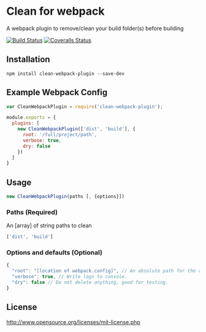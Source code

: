 # Clean for webpack
A webpack plugin to remove/clean your build folder(s) before building

[![Build Status][travis-image]][travis-url]
[![Coveralls Status][coveralls-image]][coveralls-url]

## Installation
```
npm install clean-webpack-plugin --save-dev
```

## Example Webpack Config

``` javascript
var CleanWebpackPlugin = require('clean-webpack-plugin');

module.exports = {
  plugins: [
    new CleanWebpackPlugin(['dist', 'build'], {
      root: '/full/project/path',
      verbose: true, 
      dry: false
    })
  ]
}
```


## Usage
```javascript
new CleanWebpackPlugin(paths [, {options}])
```


### Paths (Required)
An [array] of string paths to clean
```javascript
['dist', 'build']
```

### Options and defaults (Optional)
```javascript
{
  "root": "[location of webpack.config]", // An absolute path for the root.
  "verbose": true, // Write logs to console.
  "dry": false // Do not delete anything, good for testing.
}
```


## License
http://www.opensource.org/licenses/mit-license.php

[travis-url]: https://travis-ci.org/johnagan/clean-webpack-plugin
[travis-image]: https://travis-ci.org/johnagan/clean-webpack-plugin.svg

[coveralls-url]: https://coveralls.io/github/johnagan/clean-webpack-plugin
[coveralls-image]: https://coveralls.io/repos/johnagan/clean-webpack-plugin/badge.svg
